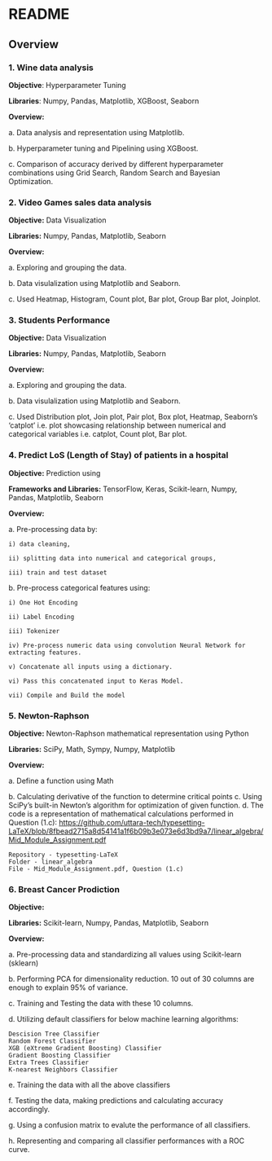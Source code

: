 # README #

## Overview ##


### 1.	Wine data analysis ###
**Objective**: Hyperparameter Tuning

**Libraries**: Numpy, Pandas, Matplotlib, XGBoost, Seaborn

**Overview:**

a. Data analysis and representation using Matplotlib.

b. Hyperparameter tuning and Pipelining using XGBoost.

c. Comparison of accuracy derived by different hyperparameter combinations using Grid Search, Random Search and Bayesian Optimization.

### 2.	Video Games sales data analysis ###
**Objective:** Data Visualization

**Libraries:** Numpy, Pandas, Matplotlib, Seaborn

**Overview:**

a. Exploring and grouping the data.

b. Data visulalization using Matplotlib and Seaborn.

c. Used Heatmap, Histogram, Count plot, Bar plot, Group Bar plot, Joinplot.


### 3.	Students Performance ###
**Objective:** Data Visualization

**Libraries:** Numpy, Pandas, Matplotlib, Seaborn

**Overview:**

a. Exploring and grouping the data.

b. Data visulalization using Matplotlib and Seaborn.

c. Used Distribution plot, Join plot, Pair plot, Box plot, Heatmap, Seaborn’s ‘catplot’ i.e.  plot showcasing relationship between numerical and categorical variables i.e. catplot, Count plot, Bar plot.

### 4.	Predict LoS (Length of Stay) of patients in a hospital ###
**Objective:** Prediction using 

**Frameworks and Libraries:** TensorFlow, Keras, Scikit-learn, Numpy, Pandas, Matplotlib, Seaborn

**Overview:**

a. Pre-processing data by:
    
    i) data cleaning, 

    ii) splitting data into numerical and categorical groups, 
    
    iii) train and test dataset

b. Pre-process categorical features using:
    
    i) One Hot Encoding

    ii) Label Encoding

    iii) Tokenizer

    iv) Pre-process numeric data using convolution Neural Network for extracting features.

    v) Concatenate all inputs using a dictionary.

    vi) Pass this concatenated input to Keras Model.

    vii) Compile and Build the model


### 5.	Newton-Raphson ###
**Objective:** Newton-Raphson mathematical representation using Python

**Libraries:** SciPy, Math, Sympy, Numpy, Matplotlib

**Overview:**

a. Define a function using Math

b. Calculating derivative of the function to determine critical points
c. Using SciPy’s built-in Newton’s algorithm  for optimization of given function.
d. The code is a representation of mathematical calculations performed in Question (1.c): https://github.com/uttara-tech/typesetting-LaTeX/blob/8fbead2715a8d54141a1f6b09b3e073e6d3bd9a7/linear_algebra/Mid_Module_Assignment.pdf

    Repository - typesetting-LaTeX
    Folder - linear_algebra
    File - Mid_Module_Assignment.pdf, Question (1.c)

### 6.	Breast Cancer Prodiction ###
**Objective:**

**Libraries:** Scikit-learn, Numpy, Pandas, Matplotlib, Seaborn

**Overview:**

a. Pre-processing data and standardizing all values using Scikit-learn (sklearn)

b. Performing PCA for dimensionality reduction. 10 out of 30 columns are enough to explain 95% of variance.

c. Training and Testing the data with these 10 columns.

d. Utilizing default classifiers for below machine learning algorithms:

    Descision Tree Classifier
    Random Forest Classifier
    XGB (eXtreme Gradient Boosting) Classifier
    Gradient Boosting Classifier
    Extra Trees Classifier
    K-nearest Neighbors Classifier

e. Training the data with all the above classifiers

f. Testing the data, making predictions and calculating accuracy accordingly.

g. Using a confusion matrix to evalute the performance of all classifiers.

h. Representing and comparing all classifier performances with a ROC curve.




